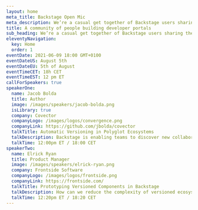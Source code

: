 ```yaml
---
layout: home
meta_title: Backstage Open Mic
meta_description: We’re a casual get together of Backstage users sharing their experiences and helping each other.
title: A community of people building developer portals
sub_heading: We’re a casual get together of Backstage users sharing their experiences and helping each other
eleventyNavigation:
  key: Home
  order: 1
eventDate: 2021-06-09 18:00 GMT+0100
eventDateUS: August 5th
eventDateEU: 5th of August
eventTimeCET: 18h CET
eventTimeEST: 12 pm ET
callForSpeakers: true
speakerOne:
  name: Jacob Bolda
  title: Author
  image: /images/speakers/jacob-bolda.png
  isLibrary: true
  company: Covector
  companyLogo: /images/logos/convergence.png
  companyLink: https://github.com/jbolda/covector
  talkTitle: Automatic Versioning in Polyglot Ecosystems
  talkDescription: Backstage is enabling teams to discover new collaboration possibilities. But as they consume and develop more decoupled services, consistent versioning across the ecosystem becomes critical to orchestrating compatibility and autonomy. In this talk, Jacob will walk us through versioning models and caveats to consider when releasing packages and services.
  talkTime: 12:00pm ET / 18:00 CET 
speakerTwo:
  name: Elrick Ryan
  title: Product Manager
  image: /images/speakers/elrick-ryan.png
  company: Frontside Software
  companyLogo: /images/logos/frontside.png
  companyLink: https://frontside.com/
  talkTitle: Prototyping Versioned Components in Backstage
  talkDescription: How can we reduce the complexity of versioned ecosystem components for developers? Elrick will introduce use cases and present a UX prototype to use as a starting point of the community discussion.
  talkTime: 12:20pm ET / 18:20 CET 
---
```

